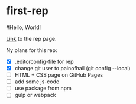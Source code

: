 # first-rep

#Hello, World!

[Link](https://painofhail.github.io/first-rep/) to the rep page.

Ny plans for this rep:

- [x] .editorconfig-file for rep
- [x] change git user to painofhail (git config --local)
- [ ] HTML + CSS page on GitHub Pages
- [ ] add some js-code
- [ ] use package from npm
- [ ] gulp or webpack
